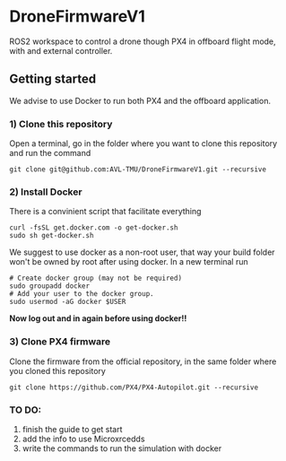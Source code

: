 # DroneFirmwareV1
ROS2 workspace to control a drone though PX4 in offboard flight mode, with and external controller.

## Getting started
We advise to use Docker to run both PX4 and the offboard application.

### 1) Clone this repository
Open a terminal, go in the folder where you want to clone this repository and run the command
```
git clone git@github.com:AVL-TMU/DroneFirmwareV1.git --recursive
```

### 2) Install Docker
There is a convinient script that facilitate everything
```
curl -fsSL get.docker.com -o get-docker.sh
sudo sh get-docker.sh
```
We suggest to use docker as a non-root user, that way your build folder won't be owned by root after using docker. In a new terminal run
```
# Create docker group (may not be required)
sudo groupadd docker
# Add your user to the docker group.
sudo usermod -aG docker $USER
```
**Now log out and in again before using docker!!**

### 3) Clone PX4 firmware
Clone the firmware from the official repository, in the same folder where you cloned this repository
```
git clone https://github.com/PX4/PX4-Autopilot.git --recursive
```


### TO DO:
1. finish the guide to get start
2. add the info to use Microxrcedds
3. write the commands to run the simulation with docker
